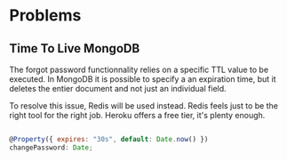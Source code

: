 # Problems

## Time To Live MongoDB

The forgot password functionnality relies on a specific TTL value to be executed. In MongoDB it is possible to specify a an expiration time, but it deletes the entier document and not just an individual field.

To resolve this issue, Redis will be used instead. Redis feels just to be the right tool for the right job. Heroku offers a free tier, it's plenty enough.

```javascript

@Property({ expires: "30s", default: Date.now() })
changePassword: Date;
```

